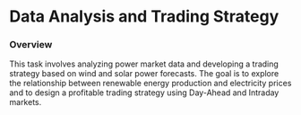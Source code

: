 # Data Analysis and Trading Strategy 

### Overview

This task involves analyzing power market data and developing a trading strategy based on wind and solar power forecasts. The goal is to explore the relationship between renewable energy production and electricity prices and to design a profitable trading strategy using Day-Ahead and Intraday markets.
